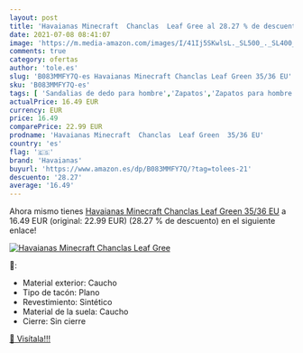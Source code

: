 ```yaml
---
layout: post
title: 'Havaianas Minecraft  Chanclas  Leaf Gree al 28.27 % de descuento'
date: 2021-07-08 08:41:07
image: 'https://m.media-amazon.com/images/I/41Ij5SKwlsL._SL500_._SL400_.jpg'
comments: true
category: ofertas
author: 'tole.es'
slug: 'B083MMFY7Q-es Havaianas Minecraft Chanclas Leaf Green 35/36 EU'
sku: 'B083MMFY7Q-es'
tags: [ 'Sandalias de dedo para hombre','Zapatos','Zapatos para hombre','Zapatos y complementos','chanclas','havaianas', ]
actualPrice: 16.49 EUR
currency: EUR
price: 16.49
comparePrice: 22.99 EUR
prodname: 'Havaianas Minecraft  Chanclas  Leaf Green  35/36 EU'
country: 'es'
flag: '🇪🇸'
brand: 'Havaianas'
buyurl: 'https://www.amazon.es/dp/B083MMFY7Q/?tag=tolees-21'
descuento: '28.27'
average: '16.49'
---
```


Ahora mismo tienes [Havaianas Minecraft  Chanclas  Leaf Green  35/36 EU](https://www.amazon.es/dp/B083MMFY7Q/?tag=tolees-21) a 16.49 EUR (original: 22.99 EUR) (28.27 %  de descuento) en el siguiente enlace!

[![Havaianas Minecraft  Chanclas  Leaf Gree](https://m.media-amazon.com/images/I/41Ij5SKwlsL._SL500_._SL400_.jpg)](https://www.amazon.es/dp/B083MMFY7Q/?tag=tolees-21)

🔎:

- Material exterior: Caucho
- Tipo de tacón: Plano
- Revestimiento: Sintético
- Material de la suela: Caucho
- Cierre: Sin cierre

[🛒 Visítala!!!](https://www.amazon.es/dp/B083MMFY7Q/?tag=tolees-21)
